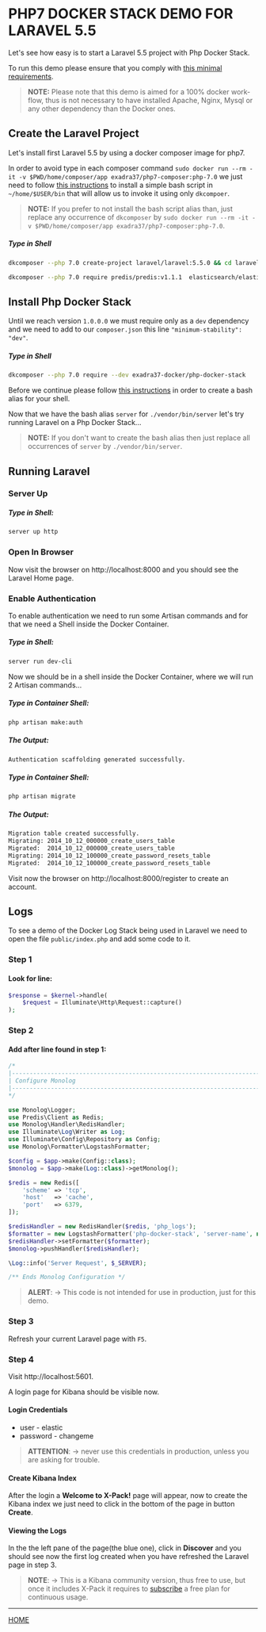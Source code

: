 # PHP7 DOCKER STACK DEMO FOR LARAVEL 5.5

Let's see how easy is to start a Laravel 5.5 project with Php Docker Stack.

To run this demo please ensure that you comply with [this minimal requirements](https://gitlab.com/exadra37-docker/php/docker-stack/blob/master/docs/how-to/install.md#requirements).

> **NOTE:** Please note that this demo is aimed for a 100% docker work-flow,
thus is not necessary to have installed Apache, Nginx, Mysql or any other
dependency than the Docker ones.


## Create the Laravel Project

Let's install first Laravel 5.5 by using a docker composer image for php7.

In order to avoid type in each composer command `sudo docker run --rm -it -v $PWD/home/composer/app exadra37/php7-composer:php-7.0`
we just need to follow [this instructions](https://gitlab.com/exadra37-docker-images/php7/composer/blob/latest/docs/how-to/install.md#bash-script-alias) to install
a simple bash script in `~/home/$USER/bin` that will allow us to invoke it using
only `dkcompoer`.

> **NOTE:** If you prefer to not install the bash script alias than, just
replace any occurrence of `dkcomposer` by `sudo docker run --rm -it -v $PWD/home/composer/app exadra37/php7-composer:php-7.0`.


##### Type in Shell

```bash
dkcomposer --php 7.0 create-project laravel/laravel:5.5.0 && cd laravel
```

```bash
dkcomposer --php 7.0 require predis/predis:v1.1.1  elasticsearch/elasticsearch:v5.3.0
```

## Install Php Docker Stack

Until we reach version `1.0.0.0` we  must require only as a `dev` dependency and we need to add to our `composer.json` this line `"minimum-stability": "dev"`.

##### Type in Shell

```bash
dkcomposer --php 7.0 require --dev exadra37-docker/php-docker-stack
```

Before we continue please follow [this instructions](https://gitlab.com/exadra37-docker/php/docker-stack/blob/master/docs/how-to/install.md#bash-script-alias) in order to
create a bash alias for your shell.

Now that we have the bash alias `server` for `./vendor/bin/server` let's try
running Laravel on a Php Docker Stack...

> **NOTE:** If you don't want to create the bash alias then just replace all
occurrences of `server` by `./vendor/bin/server`.


## Running Laravel


### Server Up

##### Type in Shell:

```bash
server up http
```

### Open In Browser

Now visit the browser on http://localhost:8000 and you should see the Laravel Home page.


### Enable Authentication

To enable authentication we need to run some Artisan commands and for that we need a Shell inside the Docker Container.


##### Type in Shell:

```bash
server run dev-cli
```

Now we should be in a shell inside the Docker Container, where we will run 2 Artisan commands...

##### Type in Container Shell:

```bash
php artisan make:auth
```

##### The Output:

```bash
Authentication scaffolding generated successfully.
```

##### Type in Container Shell:

```bash
php artisan migrate
```

##### The Output:

```bash
Migration table created successfully.
Migrating: 2014_10_12_000000_create_users_table
Migrated:  2014_10_12_000000_create_users_table
Migrating: 2014_10_12_100000_create_password_resets_table
Migrated:  2014_10_12_100000_create_password_resets_table
```

Visit now the browser on http://localhost:8000/register to create an account.


## Logs

To see a demo of the Docker Log Stack being used in Laravel we need to open the
file `public/index.php` and add some code to it.

### Step 1

#### Look for line:

```php
$response = $kernel->handle(
    $request = Illuminate\Http\Request::capture()
);
```

### Step 2

#### Add after line found in step 1:

```php
/*
|--------------------------------------------------------------------------
| Configure Monolog
|--------------------------------------------------------------------------
*/

use Monolog\Logger;
use Predis\Client as Redis;
use Monolog\Handler\RedisHandler;
use Illuminate\Log\Writer as Log;
use Illuminate\Config\Repository as Config;
use Monolog\Formatter\LogstashFormatter;

$config = $app->make(Config::class);
$monolog = $app->make(Log::class)->getMonolog();

$redis = new Redis([
    'scheme' => 'tcp',
    'host'   => 'cache',
    'port'   => 6379,
]);

$redisHandler = new RedisHandler($redis, 'php_logs');
$formatter = new LogstashFormatter('php-docker-stack', 'server-name', null, 'ctx_', 0);
$redisHandler->setFormatter($formatter);
$monolog->pushHandler($redisHandler);

\Log::info('Server Request', $_SERVER);

/** Ends Monolog Configuration */
```

>**ALERT**:
>   → This code is not intended for use in production, just for this demo.


### Step 3

Refresh your current Laravel page with `F5`.


### Step 4

Visit http://localhost:5601.

A login page for Kibana should be visible now.

#### Login Credentials

* user - elastic
* password - changeme

>**ATTENTION**:
>   → never use this credentials in production, unless you are asking for trouble.


#### Create Kibana Index

After the login a **Welcome to X-Pack!** page will appear, now to create the
Kibana index we just need to click in the bottom of the page in button **Create**.


#### Viewing the Logs

In the the left pane of the page(the blue one), click in **Discover** and you
should see now the first log created when you have refreshed the Laravel page in
step 3.

>**NOTE**:
>   → This is a Kibana community version, thus free to use, but once it includes
>      X-Pack it requires to [subscribe](https://www.elastic.co/subscriptions) a free plan for continuous usage.


---

[HOME](https://gitlab.com/exadra37-docker/php/docker-stack/blob/master/README.md)
